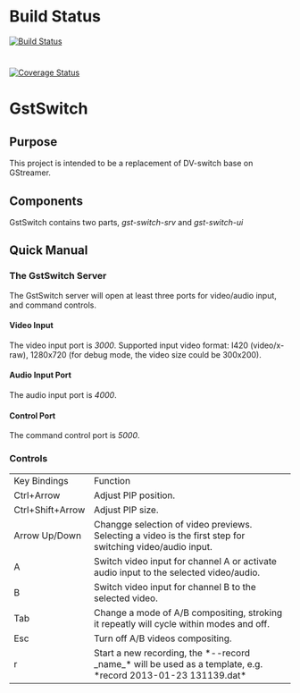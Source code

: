 # Build Status
[![Build Status](https://travis-ci.org/hyades/gst-switch.png?branch=master)](https://travis-ci.org/hyades/gst-switch)
#
[![Coverage Status](https://coveralls.io/repos/hyades/gst-switch/badge.png?branch=master)](https://coveralls.io/r/hyades/gst-switch?branch=master)

# GstSwitch

## Purpose

This project is intended to be a replacement of DV-switch base on GStreamer.

## Components

GstSwitch contains two parts, *gst-switch-srv* and *gst-switch-ui*

## Quick Manual

### The GstSwitch Server

The GstSwitch server will open at least three ports for video/audio input, and
command controls.

#### Video Input

The video input port is *3000*. Supported input video format: I420
(video/x-raw), 1280x720 (for debug mode, the video size could be 300x200).

#### Audio Input Port

The audio input port is *4000*.

#### Control Port

The command control port is *5000*.

### Controls

<table>
 <tr><td>Key Bindings</td><td>Function</td></tr>

 <tr><td>Ctrl+Arrow</td><td>
 Adjust PIP position.
 </td></tr>

 <tr><td>Ctrl+Shift+Arrow</td><td>
 Adjust PIP size.
 </td></tr>

 <tr><td>Arrow Up/Down</td><td>
 Changge selection of video previews. Selecting a video is the first step for
 switching video/audio input.
 </td></tr>

 <tr><td>A</td><td>
 Switch video input for channel A or activate audio input to the selected
 video/audio.
 </td></tr>

 <tr><td>B</td><td>
 Switch video input for channel B to the selected video.
 </td></tr>

 <tr><td>Tab</td><td>
 Change a mode of A/B compositing, stroking it repeatly will cycle within modes
 and off.
 </td></tr>

 <tr><td>Esc</td><td>
 Turn off A/B videos compositing.
 </td></tr>

 <tr><td>r</td><td>
 Start a new recording, the *--record _name_* will be used as a template,
 e.g. *record 2013-01-23 131139.dat*
 </td></tr>
</table>

